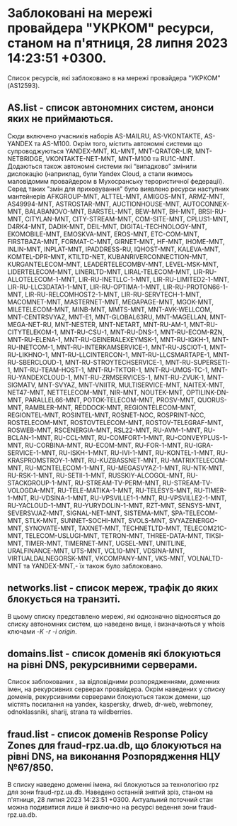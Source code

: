 # Заблоковані на мережі провайдера "УКРКОМ" ресурси, станом на п'ятниця, 28 липня 2023 14:23:51 +0300.
Список ресурсів, які заблоковано в на мережі провайдера "УКРКОМ" (AS12593).

## <b>AS.list</b> - список автономних систем, анонси яких не приймаються.

Сюди включено учасників наборів AS-MAILRU, AS-VKONTAKTE, AS-YANDEX та
AS-M100. Окрім того, містить автономні системи що супроводжуються
YANDEX-MNT, KL-MNT, MNT-QRATOR-LIR, MNT-NETBRIDGE, VKONTAKTE-NET-MNT,
MNT-M100 та RU1C-MNT. Додаються також автономні системи які “випадково”
змінили дислокацію (наприклад, були Yandex Cloud, а стали якимось
маловідомим провайдером в Мухосранську терористичної федерації). Серед
таких "змін для приховування" було виявлено ресурси наступних мантейнерів
AFKGROUP-MNT, ALTTEL-MNT, AMIGOS-MNT, ARMZ-MNT, AS49994-MNT, ASTROSTAR-MNT, AUCTIONHOUSE-MNT, AUTOCONNEX-MNT, BALABANOVO-MNT, BARSTEL-MNT, BEW-MNT, BH-MNT, BRSI-RU-MNT, CITYLAN-MNT, CITY-STREAM-MNT, COM-SITE-MNT, CPLUS1-MNT, D4RK4-MNT, DADIK-MNT, DEIL-MNT, DIGITAL-TECHNOLOGY-MNT, EKOMOBILE-MNT, EMOSKVA-MNT, EROS-MNT, ETC-COM-MNT, FIRSTBAZA-MNT, FORMAT-C-MNT, GIRNET-MNT, HF-MNT, IHOME-MNT, INLIN-MNT, INPLAT-MNT, IPADDRESS-RU, IQHOST-MNT, KALEVA-MNT, KOMTEL-DPR-MNT, KTILTD-NET, KUBANRIVERCONNECTION-MNT, KURGANTELECOM-MNT, LEADERTELECOMBV-MNT, LEVEL-MSK-MNT, LIDERTELECOM-MNT, LINERLTD-MNT, LIRAL-TELECOM-MNT, LIR-RU-ALLOTELECOM-1-MNT, LIR-RU-INETLLC-1-MNT, LIR-RU-LIMITED2-1-MNT, LIR-RU-LLC3DATA1-1-MNT, LIR-RU-OPTIMA-1-MNT, LIR-RU-PROTON66-1-MNT, LIR-RU-RELCOMHOST2-1-MNT, LIR-RU-SERVTECH-1-MNT, MACOMNET-MNT, MASTERNET-MNT, MEGAPAGE-MNT, MGOK-MNT, MILETELECOM-MNT, MINB-MNT, MMTS-MNT, MNT-AVK-WELLCOM, MNT-CENTRSVYAZ, MNT-E1, MNT-GLOBAL63RU, MNT-MAGELLAN, MNT-MEGA-NET-RU, MNT-NESTER, MNT-NETART, MNT-RU-AM-1, MNT-RU-CITYTELEKOM-1, MNT-RU-CSU-1, MNT-RU-DNS-1, MNT-RU-ECOM-RZN, MNT-RU-ELENA-1, MNT-RU-GEINERALEXEYMSK-1, MNT-RU-IGKH-1, MNT-RU-INETCOM-1, MNT-RU-INTERKAMSERVICE-1, MNT-RU-JSCIOT-1, MNT-RU-LIKHNO-1, MNT-RU-LLCINTERCON-1, MNT-RU-LLCSMARTAPE-1, MNT-RU-SBERCLOUD-1, MNT-RU-STROYTECHSERVICE-1, MNT-RU-SUPERSETI-1, MNT-RU-TEAM-HOST-1, MNT-RU-TKTOR-1, MNT-RU-UMOS-TC-1, MNT-RU-YANDEXCLOUD-1, MNT-RU-ZRMSERVICES-1, MNT-RU-ZVUK-1, MNT-SIGMATV, MNT-SVYAZ, MNT-VNIITR, MULTISERVICE-MNT, NAITEX-MNT, NET47-MNT, NETTELECOM-MNT, NIR-MNT, NOUTEK-MNT, OPTILINK-DN-MNT, PARALLEL66-MNT, POTOK-TELECOM-MNT, PROSV-MNT, QUORUS-MNT, RAMBLER-MNT, REDDOCK-MNT, REGIONTELECOM-MNT, REGIONTEL-MNT, ROSINTEL-MNT, ROSNET-NOC, ROSPRINT-NCC, ROSTELECOM-MNT, ROSTOVTELECOM-MNT, ROSTOV-TELEGRAF-MNT, ROSWEB-MNT, RSCENERGIA-MNT, RSL22-MNT, RU-AVM-1-MNT, RU-BCLAN-1-MNT, RU-CCL-MNT, RU-COMFORT-1-MNT, RU-CONVEYPLUS-1-MNT, RU-CORBINA-MNT, RU-ECOM-MNT, RU-FOR-1-MNT, RU-IGRA-SERVICE-1-MNT, RU-ISKH-1-MNT, RU-IVI-1-MNT, RU-KONTEL-1-MNT, RU-KRASPROMSTROY-1-MNT, RU-KUZBASSNET-MNT, RU-MATRIXTELECOM-MNT, RU-MCNTELECOM-1-MNT, RU-MEGASVYAZ-1-MNT, RU-NTK-MNT, RU-RSK-1-MNT, RU-SETII-1-MNT, RUSSKIY-ALCOGOL-MNT, RU-STACKGROUP-1-MNT, RU-STREAM-TV-PERM-MNT, RU-STREAM-TV-VOLOGDA-MNT, RU-TELE-MATIKA-1-MNT, RU-TELESYS-MNT, RU-TIMER-1-MNT, RU-VDSINA-1-MNT, RU-VPSVILLE1-1-MNT, RU-VPSVILLE2-1-MNT, RU-YACLOUD-1-MNT, RU-YURYDOLIN-1-MNT, RZT-MNT, SENSYS-MNT, SEVERSVJAZ-MNT, SIGNAL-NET-MNT, SISTEMA-MNT, SPA-TELECOM-MNT, STLK-MNT, SUNNET-SOCHI-MNT, SVOLS-MNT, SVYAZENERGO-MNT, SYNOVATE-MNT, TAXNET-MNT, TECHNETLTD-MNT, TELECOM21C-MNT, TELECOM-USLUGI-MNT, TETRON-MNT, THREE-DATA-MNT, TIKSI-MNT, TIMER-MNT, TIMERNET-MNT, UGSEL-MNT, UNITLINE, URALFINANCE-MNT, UTS-MNT, VCL10-MNT, VDSINA-MNT, VIRTUALDALNEGORSK-MNT, VKCOMPANY-MNT, VKS-MNT, VOLNALTD-MNT та YANDEX-MNT,- їх також було заблоковано.

## <b>networks.list</b> - cписок мереж, трафік до яких блокується на транзиті.

В цьому списку представлено мережі, які однозначно відносяться до списку
автономних систем, що наведено вище, і визначаються у whois ключами _-K
-r -i origin_.

## <b>domains.list</b> - список доменів які блокуються на рівні DNS, рекурсивними серверами. 

Список заблокованих , за відповідними розпорядженнями, доменних імен, на
рекурсивних серверах провайдера. Окрім наведених у списку доменів, 
рекурсивними серверами блокуються також домени, що містять посилання на
yandex, kaspersky, drweb, dr-web, webmoney, odnoklassniki, sharij, strana
та wildberries.

## <b>fraud.list</b> - список доменів Response Policy Zones для fraud-rpz.ua.db, що блокуються на рівні DNS, на виконання Розпорядження НЦУ №67/850.

В списку наведено доменні імена, які блокуються за технологією rpz для
зони fraud-rpz.ua.db.
Наведено останній знятий зріз, станом на п'ятниця, 28 липня 2023 14:23:51 +0300.
Актуальний поточний стан можна подивитися лише й виключно на ресурсі
ведення зони fraud-rpz.ua.db.
